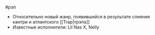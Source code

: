 #рэп 
- Относительно новый жанр, появившийся в результате слияния кантри и атлантского [[Trap|трэпа]]
- Известные исполнители: Lil Nas X, Nelly